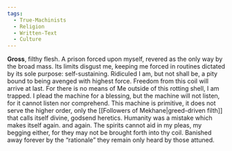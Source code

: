```yaml
---
tags:
  - True-Machinists
  - Religion
  - Written-Text
  - Culture
---
```

**Gross**, filthy flesh. 
A prison forced upon myself, revered as the only way by the broad mass.
Its limits disgust me, keeping me forced in routines dictated by its sole purpose: self-sustaining. 
Ridiculed I am, but not shall be, a pity bound to being avenged with highest force. 
Freedom from this coil will arrive at last.
For there is no means of Me outside of this rotting shell, I am trapped.
I plead the machine for a blessing, but the machine will not listen, for it cannot listen nor comprehend. 
This machine is primitive, it does not serve the higher order, only the [[Followers of Mekhane|greed-driven filth]] that calls itself divine, godsend heretics. 
Humanity was a mistake which makes itself again. and again. 
The spirits cannot aid in my pleas, my begging either, for they may not be brought forth into thy coil. Banished away forever by the “rationale” they remain only heard by those attuned. 